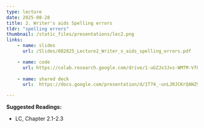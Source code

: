 ```yaml
---
type: lecture
date: 2025-08-28
title: 2. Writer's aids Spelling errors
tldr: "spelling errors"
thumbnail: /static_files/presentations/lec2.png
links: 
    - name: slides
      url: /Slides/082825_Lecture2_Writer_s_aids_spelling_errors.pdf

    - name: code
      url: https://colab.research.google.com/drive/1-uGZJx3Jxs-WMTM-Vf6PuCH7s-eACXu7?usp=sharing
    
    - name: shared deck
      url:  https://docs.google.com/presentation/d/1T74_-unLJRJCKrQANZ9Onv2CFbi5kB9haWm3lJONzE8/edit?usp=sharing

---
```

**Suggested Readings:**
- LC, Chapter 2.1-2.3
